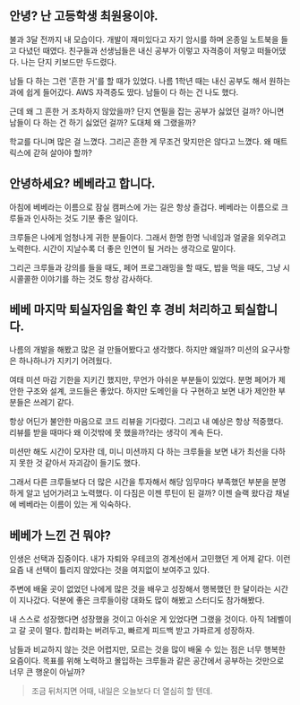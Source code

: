 ## 안녕? 난 고등학생 최원용이야.
불과 3달 전까지 내 모습이다. 개발이 재미있다고 자기 암시를 하며 온종일 노트북을 들고 다녔던 때였다. 친구들과 선생님들은
내신 공부가 이렇고 자격증이 저렇고 떠들어댔다. 나는 단지 키보드만 두드렸다.

남들 다 하는 그런 '흔한 거'를 할 때가 있었다. 나름 1학년 때는 내신 공부도 해서 원하는 과에 쉽게 들어갔다.
AWS 자격증도 땄다. 남들이 다 하는 건 나도 했다.

근데 왜 그 흔한 거 조차하지 않았을까? 단지 연필을 잡는 공부가 싫었던 걸까? 아니면 남들이 다 하는 건 하기 싫었던 걸까?
도대체 왜 그랬을까?

학교를 다니며 많은 걸 느꼈다. 그리곤 흔한 게 무조건 맞지만은 않다고 느꼈다. 왜 매트릭스에 갇혀 살아야 할까?

## 안녕하세요? 베베라고 합니다.
아침에 베베라는 이름으로 잠실 캠퍼스에 가는 길은 항상 즐겁다.
베베라는 이름으로 크루들과 인사하는 것도 기분 좋은 일이다.

크루들은 나에게 엄청나게 귀한 분들이다. 그래서 한명 한명 닉네임과 얼굴을 외우려고 노력한다.
시간이 지날수록 더 좋은 인연이 될 거라는 생각으로 말이다.

그리곤 크루들과 강의를 들을 때도, 페어 프로그래밍을 할 때도, 밥을 먹을 때도, 그냥 시시콜콜한 이야기를 하는 것도
항상 감사하다.

## 베베 마지막 퇴실자임을 확인 후 경비 처리하고 퇴실합니다.
나름의 개발을 해봤고 많은 걸 만들어봤다고 생각했다. 하지만 왜일까? 미션의 요구사항은 하나하나가 지키기 어려웠다.

여태 미션 마감 기한을 지키긴 했지만, 무언가 아쉬운 부분들이 있었다. 분명 페어가 제안한 구조와 설계, 코드들은 좋았다.
하지만 도메인을 다 구현하고 보면 내가 제안한 부분들은 쓰레기 같다.

항상 어딘가 불안한 마음으로 코드 리뷰을 기다렸다. 그리고 내 예상은 항상 적중했다. 리뷰를 받을 때마다 왜 이것밖에 못 했을까?라는 생각이 계속 든다.

미션만 해도 시간이 모자란 데, 미니 미션까지 다 하는 크루들을 보면 내가 최선을 다하지 못한 것 같아서 자괴감이 들기도 했다.

그래서 다른 크루들보다 더 많은 시간을 투자해서 해당 임무마다 부족했던 부분을 분명하게 알고 넘어가려고 노력했다.
이 다짐은 이젠 루틴이 된 걸까? 이젠 슬랙 왔다감 채널에 베베라는 이름이 있는 게 익숙하다.

## 베베가 느낀 건 뭐야?
인생은 선택과 집중이다. 내가 자퇴와 우테코의 경계선에서 고민했던 게 어제 같다. 
이런 요즘 내 선택이 틀리지 않았다는 것을 여지없이 보여주고 있다.

주변에 배울 곳이 없었던 나에게 많은 것을 배우고 성장해서 행복했던 한 달이라는 시간이 지나갔다.
덕분에 좋은 크루들이랑 대화도 많이 해봤고 스터디도 참가해봤다.

내 스스로 성장했다면 성장했을 것이고 아쉬운 게 있었다면 그랬을 것이다. 아직 1레벨이고 갈 곳이 멀다.
합리화는 버려두고, 빠르게 피드백 받고 가파르게 성장하자.


남들과 비교하지 않는 것은 어렵지만, 모르는 것을 많이 배울 수 있는 점은 너무 행복한 요즘이다.
목표를 위해 노력하고 몰입하는 크루들과 같은 공간에서 공부하는 것만으로 너무 큰 행운이 아닐까?

> 조금 뒤처지면 어때, 내일은 오늘보다 더 열심히 할 텐데.
